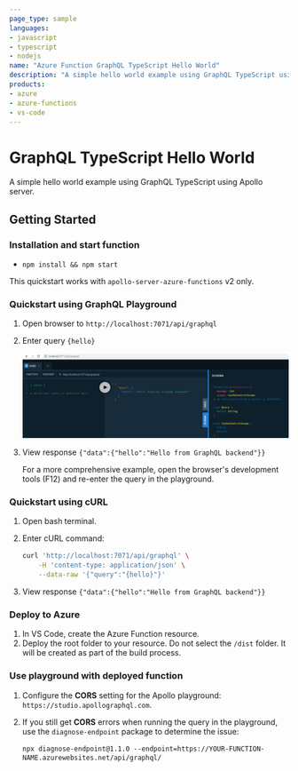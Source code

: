 ```yaml
---
page_type: sample
languages:
- javascript
- typescript
- nodejs
name: "Azure Function GraphQL TypeScript Hello World"
description: "A simple hello world example using GraphQL TypeScript using Apollo server."
products:
- azure
- azure-functions
- vs-code
---
```


# GraphQL TypeScript Hello World

A simple hello world example using GraphQL TypeScript using Apollo server.

## Getting Started

### Installation and start function

- `npm install && npm start`

This quickstart works with `apollo-server-azure-functions` v2 only.

### Quickstart using GraphQL Playground

1. Open browser to `http://localhost:7071/api/graphql`
2. Enter query `{hello}`

    ![](./media/graphql_playground.png)

3. View response `{"data":{"hello":"Hello from GraphQL backend"}}`

    For a more comprehensive example, open the browser's development tools (F12) and re-enter the query in the playground. 

### Quickstart using cURL

1. Open bash terminal.
2. Enter cURL command:

    ```bash
    curl 'http://localhost:7071/api/graphql' \
        -H 'content-type: application/json' \
        --data-raw '{"query":"{hello}"}' 
    ```
3. View response `{"data":{"hello":"Hello from GraphQL backend"}}`

### Deploy to Azure

1. In VS Code, create the Azure Function resource.
2. Deploy the root folder to your resource. Do not select the `/dist` folder. It will be created as part of the build process.

### Use playground with deployed function

1. Configure the **CORS** setting for the Apollo playground: `https://studio.apollographql.com`.
2. If you still get **CORS** errors when running the query in the playground, use the `diagnose-endpoint` package to determine the issue: 

    ```
    npx diagnose-endpoint@1.1.0 --endpoint=https://YOUR-FUNCTION-NAME.azurewebsites.net/api/graphql/
    ```
